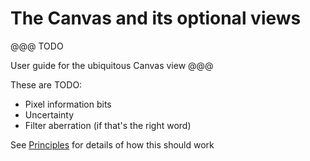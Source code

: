 # The Canvas and its optional views

@@@
TODO

User guide for the ubiquitous Canvas view
@@@

These are TODO:

* Pixel information bits
* Uncertainty 
* Filter aberration (if that's the right word)

See [Principles](principles#canvas-information) for details of how 
this should work
